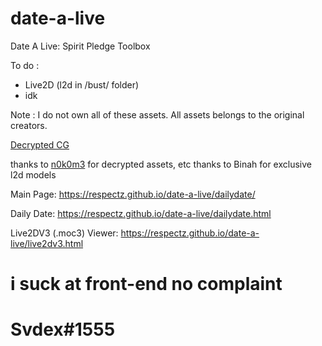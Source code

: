 # date-a-live
Date A Live: Spirit Pledge Toolbox

To do :
* Live2D (l2d in /bust/ folder)
* idk

Note : 
I do not own all of these assets.
All assets belongs to the original creators.

[Decrypted CG](https://github.com/n0k0m3/DALSP-Assets-Decryption-tool)

thanks to [n0k0m3](https://github.com/n0k0m3/) for decrypted assets, etc
thanks to Binah for exclusive l2d models

Main Page:
https://respectz.github.io/date-a-live/dailydate/

Daily Date:
https://respectz.github.io/date-a-live/dailydate.html

Live2DV3 (.moc3) Viewer:
https://respectz.github.io/date-a-live/live2dv3.html

# i suck at front-end no complaint 
# Svdex#1555